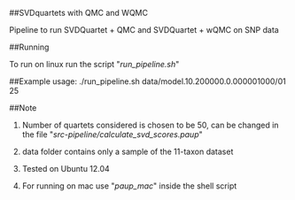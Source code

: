 ##SVDquartets with QMC and WQMC

Pipeline to run SVDQuartet + QMC and SVDQuartet + wQMC on SNP data

##Running

To run on linux run the script "*run_pipeline.sh*" 

##Example usage: 
	./run_pipeline.sh data/model.10.200000.0.000001000/01 25 

##Note
1. Number of quartets considered is chosen to be 50, can be changed in the file "*src-pipeline/calculate_svd_scores.paup*"

2. data folder contains only a sample of the 11-taxon dataset

3. Tested on Ubuntu 12.04

4. For running on mac use "*paup_mac*" inside the shell script
